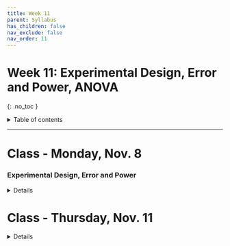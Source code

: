 ```yaml
---
title: Week 11
parent: Syllabus
has_children: false
nav_exclude: false
nav_order: 11
---
```


# Week 11: Experimental Design, Error and Power, ANOVA
{: .no_toc }

<details closed markdown="block">
  <summary>
    Table of contents
  </summary>
  {: .text-delta }
1. TOC
{:toc}
</details>

---

<!-- ########################################################################### -->

# Class - Monday, Nov. 8

### Experimental Design, Error and Power

<details closed markdown="block">
  <summary>Details</summary>

**Experimental Design**

+ [**Class Notes**](Class1/W11.C1-Notes_Experimental_Design.html){: target="blank"}

**Error and Power**

  + [**Class Notes**](Class1/W11.C1-Notes_Error_Power.html){: target="blank"}
  + [*Additional reference: Aho, Chapter 6.3-6.5*](https://drive.google.com/file/d/1ciWta1gVMPgwrTLjIeGO-4__SqNz1KqK/view?usp=sharing){: target="blank"}

</details>

<!-- ########################################################################### -->

<!-- ########################################################################### -->

# Class - Thursday, Nov. 11

<details closed markdown="block">
  <summary>Details</summary>

**Error and Power**

  + **In-Class Exercise** - [(zipped .Rmd)](Class2/W11.C2-Exercise_Power.Rmd.zip) - [(html)](Class2/W11.C2-Exercise_Power.html){: target="blank"}

**ANOVA**

  + **Class Notes** - [(html)](Class2/W11.C2-Notes_ANOVA.html){: target="blank"} - [(pdf)](Class2/W11.C2-Notes_ANOVA.pdf){: target="blank"}
  + **In-Class Exercise** - [(zipped .Rmd)](Class2/W11.C2-Demo_ANOVA.Rmd.zip) - [(html)](Class2/W11.C2-Demo_ANOVA.html){: target="blank"}

</details>

<!-- ########################################################################### -->

<!-- ########################################################################### -->

<!-- # Recitation - Friday, Nov. 12

### Measures of Distance and Similarity

<details closed markdown="block">
  <summary>Details</summary>

+ [**Class notes**](Class1/W3.C1_Notes_SummaryStats.html){: target="blank"}
+ [**Class exercise and dataset**](Class1/W3.C1_Exercise_mouse_genes/mouse_genes.zip)
  + Answer key: [RMD+DATA zipped](Class1/W3.C1_Exercise_mouse_genes/mouse_genes_KEY.zip) - [HTML](Class1/W3.C1_Exercise_mouse_genes/mouse_genes_KEY.html){: target="blank"}
  + Note that the key was reorganized a little bit to make the presentation clearer.

</details> -->

<!-- ########################################################################### -->
